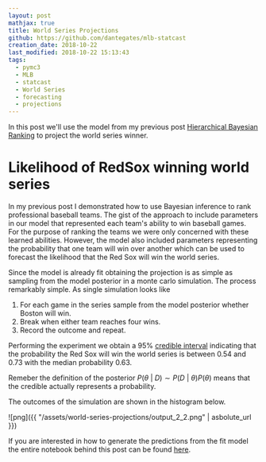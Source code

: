 ```yaml
---
layout: post
mathjax: true
title: World Series Projections
github: https://github.com/dantegates/mlb-statcast
creation_date: 2018-10-22
last_modified: 2018-10-22 15:13:43
tags: 
  - pymc3
  - MLB
  - statcast
  - World Series
  - forecasting
  - projections
---
```



In this post we'll use the model from my previous post [Hierarchical Bayesian Ranking](https://dantegates.github.io/2018/09/20/hierarchical-bayesian-ranking.html) to project the world series winner.

# Likelihood of RedSox winning world series

In my previous post I demonstrated how to use Bayesian inference to rank professional baseball teams. The gist of the approach to include parameters in our model that represented each team's ability to win baseball games. For the purpose of ranking the teams we were only concerned with these learned abilities. However, the model also included parameters representing the probability that one team will win over another which can be used to forecast the likelihood that the Red Sox will win the world series.

Since the model is already fit obtaining the projection is as simple as sampling from the model posterior in a monte carlo simulation. The process remarkably simple. As single simulation looks like

1. For each game in the series sample from the model posterior whether Boston will win.
2. Break when either team reaches four wins.
3. Record the outcome and repeat.

Performing the experiment we obtain a 95% [credible interval](https://en.wikipedia.org/wiki/Credible_interval) indicating that the probability the Red Sox will win the world series is between 0.54 and 0.73 with the median probability 0.63.

Remeber the definition of the posterior $P(\theta \ \vert \ D)\sim P(D \ \vert \ \theta)P(\theta)$ means that the credible actually represents a probability.

The outcomes of the simulation are shown in the histogram below.


![png]({{ "/assets/world-series-projections/output_2_2.png" | asbolute_url }})


If you are interested in how to generate the predictions from the fit model the entire notebook behind this post can be found [here](https://github.com/dantegates/mlb-statcast/blob/master/bayesian-ranking-full.ipynb).